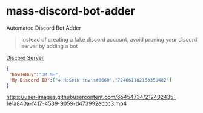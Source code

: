 # mass-discord-bot-adder
Automated Discord Bot Adder
> Instead of creating a fake discord account, avoid pruning your discord server by adding a bot

[Discord Server](https://discord.gg/qurWsdBnzA)

 ```json
{
  "howToBuy":"DM ME",
  "My Discord ID":["✥ HoSeiN ιnvιѕ#0660","724661182153359482"]
}
```

https://user-images.githubusercontent.com/65454734/212402435-1e1a840a-f417-4539-9059-d473992ecbc3.mp4

